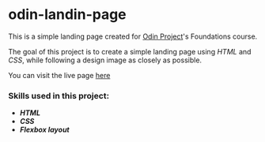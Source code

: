 # odin-landin-page

This is a simple landing page created for [Odin Project](https://www.theodinproject.com)'s Foundations course. 

The goal of this project is to create a simple landing page using *HTML* and *CSS*, while following a design image as closely as possible.

You can visit the live page [here](https://ofranjas.github.io/odin-landin-page/)

### Skills used in this project:
- ***HTML***
- ***CSS***
- ***Flexbox layout***
